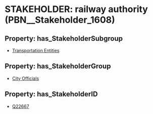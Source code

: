# STAKEHOLDER: __railway authority__ (PBN__Stakeholder_1608)

## Property: has_StakeholderSubgroup

* [Transportation Entities](PBN__StakeholderSubgroup_1)

## Property: has_StakeholderGroup

* [City Officials](PBN__StakeholderGroup_0)

## Property: has_StakeholderID

* [Q22667](Q22667)

